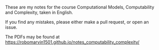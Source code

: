 These are my notes for the course Computational Models, Computability and
Complexity, taken in English.

If you find any mistakes, please either make a pull request, or open an issue.

The PDFs may be found at https://robomarvin1501.github.io/notes_computability_complexity/
